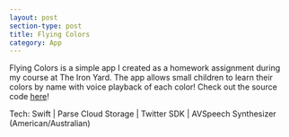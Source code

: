 ```yaml
---
layout: post
section-type: post
title: Flying Colors
category: App
---
```


Flying Colors is a simple app I created as a homework assignment during my course at The Iron Yard. The app allows small children to learn their colors by name with voice playback of each color! Check out the source code [here](https://github.com/SamuelShaw/FlyingColors/tree/master/FlyingColors)!

Tech:
Swift | Parse Cloud Storage | Twitter SDK | AVSpeech Synthesizer (American/Australian)
